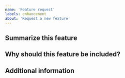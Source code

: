 ```yaml
---
name: 'Feature request'
labels: enhancement
about: 'Request a new feature'
---
```


## Summarize this feature

## Why should this feature be included?

## Additional information

